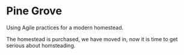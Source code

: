 # Pine Grove
Using Agile practices for a modern homestead.

The homestead is purchased, we have moved in, now it is time to get serious about homsteading.
